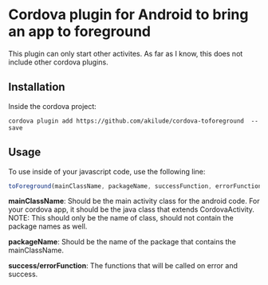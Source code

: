 Cordova plugin for Android to bring an app to foreground
===================================================

This plugin can only start other activites. As far as I know, this does not include other cordova plugins.


Installation
---------------------------------------------------
Inside the cordova project:

```
cordova plugin add https://github.com/akilude/cordova-toforeground  --save
```


Usage
-----------------------------------------------------
To use inside of your javascript code, use the following line:

```javascript
toForeground(mainClassName, packageName, successFunction, errorFunction);
```

<b>mainClassName</b>: Should be the main activity class for the android code. For your cordova app, it should be the java class that extends CordovaActivity.
NOTE: This should only be the name of class, should not contain the package names as well.

<b>packageName</b>: Should be the name of the package that contains the mainClassName.

<b>success/errorFunction</b>: The functions that will be called on error and success.